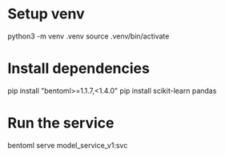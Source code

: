 # Setup venv
python3 -m venv .venv
source .venv/bin/activate

# Install dependencies
pip install "bentoml>=1.1.7,<1.4.0"
pip install scikit-learn pandas

# Run the service
 bentoml serve model_service_v1:svc